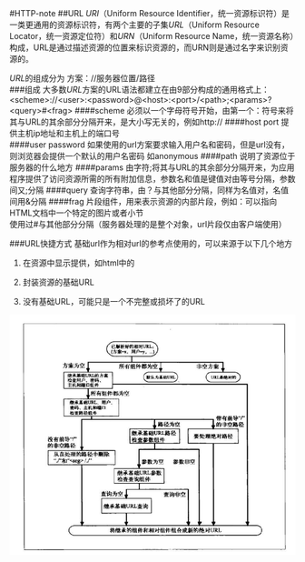 #HTTP-note
##URL
*URI*（Uniform Resource Identifier，统一资源标识符）是一类更通用的资源标识符，有两个主要的子集*URL*（Uniform Resource Locator，统一资源定位符）和*URN*（Uniform Resource Name，统一资源名称）构成，URL是通过描述资源的位置来标识资源的，而URN则是通过名字来识别资源的。  

*URL*的组成分为 方案：//服务器位置/路径  
###组成
大多数*URL*方案的URL语法都建立在由9部分构成的通用格式上：  
\<scheme\>://\<user\>:\<password\>@\<host\>:\<port\>/\<path\>;\<params\>?\<query\>#\<frag\>
####scheme
必须以一个字母符号开始，由第一个：符号来将其与URL的其余部分分隔开来，是大小写无关的，例如http://
####host port
提供主机ip地址和主机上的端口号  
####user password
如果使用的url方案要求输入用户名和密码，但是url没有，则浏览器会提供一个默认的用户名密码 如anonymous
####path
说明了资源位于服务器的什么地方
####params
由字符;将其与URL的其余部分分隔开来，为应用程序提供了访问资源所需的所有附加信息，参数名和值是键值对由等号分隔，参数间又;分隔
####query
查询字符串，由？与其他部分分隔，同样为名值对，名值间用&分隔
####frag
片段组件，用来表示资源的内部片段，例如：可以指向HTML文档中一个特定的图片或者小节  
使用过#与其他部分分隔（服务器处理的是整个对象，url片段仅由客户端使用）  

###URL快捷方式
基础url作为相对url的参考点使用的，可以来源于以下几个地方  

1. 在资源中显示提供，如html中的<base>  

2. 封装资源的基础URL  

3. 没有基础URL，可能只是一个不完整或损坏了的URL  

![http-url](img/http-url.png)